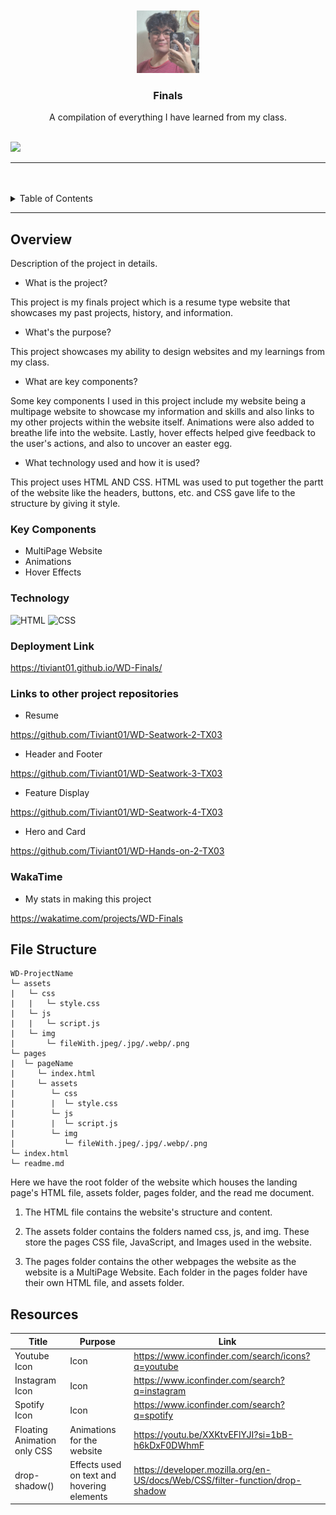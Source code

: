 <a name="readme-top"/>

<br/>

<br />
<div align="center">
  <a href="https://github.com/Tiviant01/">
  <!-- TODO: If you want to add logo or banner you can add it here -->
    <img src="./assets/img/self.jpg" alt="self" width="100" height="100">
  </a>
<!-- TODO: Change Title to the name of the title of your Project -->
  <h3 align="center">Finals</h3>
</div>
<!-- TODO: Make a short description -->
<div align="center">
  A compilation of everything I have learned from my class.
</div>

<br />

<!-- TODO: Change the zyx-0314 into your github username  -->
<!-- TODO: Change the WD-Template-Project into the same name of your folder -->
![](https://visit-counter.vercel.app/counter.png?page=Tiviant01/WD-Finals)

---

<br />
<br />

<!-- TODO: If you want to add more layers for your readme -->
<details>
  <summary>Table of Contents</summary>
  <ol>
    <li>
      <a href="#overview">Overview</a>
      <ol>
        <li>
          <a href="#key-components">Key Components</a>
        </li>
        <li>
          <a href="#technology">Technology</a>
        </li>
        <li>
          <a href="#deployment-link">Deployment Link</a>
        </li>
        <li>
          <a href="#links-to-other-project-repositories">Links to other project repositories</a>
        </li>
        <li>
          <a href="#wakatime">WakaTime</a>
        </li>
      </ol>
    </li>
    <li>
      <a href="#file-structure">File Structure</a>
    </li>
    <li>
      <a href="#resources">Resources</a>
    </li>
  </ol>
</details>

---

## Overview

<!-- TODO: To be changed -->
<!-- The following are just sample -->
Description of the project in details.

- What is the project?

This project is my finals project which is a resume type website that showcases my past projects, history, and information.

- What's the purpose?

This project showcases my ability to design websites and my learnings from my class.

- What are key components?

Some key components I used in this project include my website being a multipage website to showcase my information and skills and also links to my other projects within the website itself. Animations were also added to breathe life into the website. Lastly, hover effects helped  give feedback to the user's actions, and also to uncover an easter egg.

- What technology used and how it is used?

This project uses HTML AND CSS. HTML was used to put together the partt of the website like the headers, buttons, etc. and CSS gave life to the structure by giving it style.

### Key Components
<!-- TODO: List of Key Components -->
<!-- The following are just sample -->
- MultiPage Website
- Animations
- Hover Effects


### Technology
<!-- TODO: List of Technology Used -->
![HTML](https://img.shields.io/badge/HTML-E34F26?style=for-the-badge&logo=html5&logoColor=white)
![CSS](https://img.shields.io/badge/CSS-1572B6?style=for-the-badge&logo=css3&logoColor=white)

### Deployment Link
https://tiviant01.github.io/WD-Finals/

### Links to other project repositories
- Resume

https://github.com/Tiviant01/WD-Seatwork-2-TX03

- Header and Footer

https://github.com/Tiviant01/WD-Seatwork-3-TX03

- Feature Display

https://github.com/Tiviant01/WD-Seatwork-4-TX03

- Hero and Card

https://github.com/Tiviant01/WD-Hands-on-2-TX03

### WakaTime

- My stats in making this project

https://wakatime.com/projects/WD-Finals

## File Structure

```
WD-ProjectName
└─ assets
|   └─ css
|   |   └─ style.css
|   └─ js
|   |   └─ script.js
|   └─ img
|       └─ fileWith.jpeg/.jpg/.webp/.png
└─ pages
|  └─ pageName
|     └─ index.html
|     └─ assets
|        └─ css
|        |  └─ style.css
|        └─ js
|        |  └─ script.js
|        └─ img
|           └─ fileWith.jpeg/.jpg/.webp/.png
└─ index.html
└─ readme.md
```
Here we have the root folder of the website which houses the landing page's HTML file, assets folder, pages folder, and the read me document.

1. The HTML file contains the website's structure and content. 

2. The assets folder contains the folders named css, js, and img. These store the pages CSS file, JavaScript, and Images used in the website.

3. The pages folder contains the other webpages the website as the website is a MultiPage Website. Each folder in the pages folder have their own HTML file, and assets folder.

## Resources

<!-- TODO: Add References -->
| Title | Purpose | Link |
|-|-|-|
|Youtube Icon| Icon | https://www.iconfinder.com/search/icons?q=youtube |
|Instagram Icon| Icon | https://www.iconfinder.com/search?q=instagram |
|Spotify Icon| Icon | https://www.iconfinder.com/search?q=spotify |
|Floating Animation only CSS | Animations for the website| https://youtu.be/XXKtvEFlYJI?si=1bB-h6kDxF0DWhmF |
|drop-shadow() | Effects used on text and hovering elements | https://developer.mozilla.org/en-US/docs/Web/CSS/filter-function/drop-shadow |

